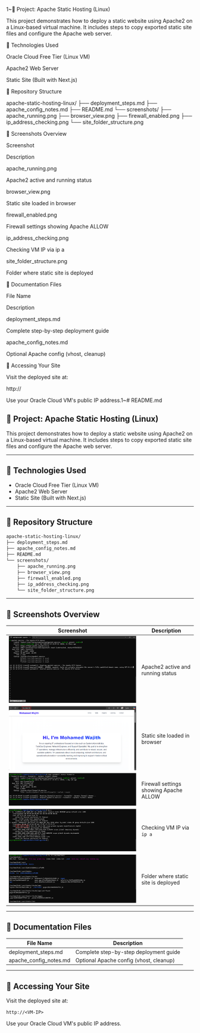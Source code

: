 1~📁 Project: Apache Static Hosting (Linux)

This project demonstrates how to deploy a static website using Apache2 on a Linux-based virtual machine. It includes steps to copy exported static site files and configure the Apache web server.

🔧 Technologies Used

Oracle Cloud Free Tier (Linux VM)

Apache2 Web Server

Static Site (Built with Next.js)

📂 Repository Structure

apache-static-hosting-linux/
├── deployment_steps.md
├── apache_config_notes.md
├── README.md
└── screenshots/
    ├── apache_running.png
    ├── browser_view.png
    ├── firewall_enabled.png
    ├── ip_address_checking.png
    └── site_folder_structure.png

📸 Screenshots Overview

Screenshot

Description

apache_running.png

Apache2 active and running status

browser_view.png

Static site loaded in browser

firewall_enabled.png

Firewall settings showing Apache ALLOW

ip_address_checking.png

Checking VM IP via ip a

site_folder_structure.png

Folder where static site is deployed

🧾 Documentation Files

File Name

Description

deployment_steps.md

Complete step-by-step deployment guide

apache_config_notes.md

Optional Apache config (vhost, cleanup)

🔗 Accessing Your Site

Visit the deployed site at:

http://<VM-IP>

Use your Oracle Cloud VM's public IP address.1~# README.md

## 📁 Project: Apache Static Hosting (Linux)

This project demonstrates how to deploy a static website using Apache2 on a Linux-based virtual machine. It includes steps to copy exported static site files and configure the Apache web server.

---

## 🔧 Technologies Used

* Oracle Cloud Free Tier (Linux VM)
* Apache2 Web Server
* Static Site (Built with Next.js)

---

## 📂 Repository Structure

```
apache-static-hosting-linux/
├── deployment_steps.md
├── apache_config_notes.md
├── README.md
└── screenshots/
    ├── apache_running.png
    ├── browser_view.png
    ├── firewall_enabled.png
    ├── ip_address_checking.png
    └── site_folder_structure.png
```

---

## 📸 Screenshots Overview

| Screenshot                  					    | Description                            |
| ----------------------------------------------------------------- | -------------------------------------- |
| ![Apache Running](./screenshots/apache_running.png)               | Apache2 active and running status      |
| ![Browser View](./screenshots/browser_view.png)                   | Static site loaded in browser          |
| ![Firewall Enabled](./screenshots/firewall_enabled.png)           | Firewall settings showing Apache ALLOW |
| ![IP Address Check](./screenshots/ip_address_checking.png)        | Checking VM IP via `ip a`              |
| ![Site Folder Structure](./screenshots/site_folder_structure.png) | Folder where static site is deployed   |

---

## 🧾 Documentation Files

| File Name                | Description                             |
| ------------------------ | --------------------------------------- |
| deployment\_steps.md     | Complete step-by-step deployment guide  |
| apache\_config\_notes.md | Optional Apache config (vhost, cleanup) |

---

## 🔗 Accessing Your Site

Visit the deployed site at:

```
http://<VM-IP>
```

Use your Oracle Cloud VM's public IP address.
